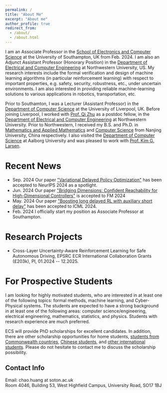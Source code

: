 ```yaml
---
permalink: /
title: "About Me"
excerpt: "About me"
author_profile: true
redirect_from: 
  - /about/
  - /about.html
---
```


I am an Associate Professor in the [School of Electronics and Computer Science](https://www.southampton.ac.uk/about/faculties-schools-departments/school-of-electronics-and-computer-science) at the University of Southampton, UK from Feb. 2024.
I am also an Adjunct Assistant Professor (Honorary Position) in the [Department of Electrical and Computer Engineering](https://www.mccormick.northwestern.edu/electrical-computer/) at Northwestern University, US. My research interests include the formal verification and design of machine learning algorithms (in particular reinforcement learning) with respect to important properties, e.g. safety, security, robustness, etc., under uncertain environments. I am also interested in providing reliable machine-learning solutions to various applications in robotics, transportation, etc. 

Prior to Southamton, I was a Lecturer (Assistant Professor) in the [Department of Computer Science](https://www.liverpool.ac.uk/computer-science/) at the University of Liverpool, UK. Before joining Liverpool, I worked with [Prof. Qi Zhu](http://zhulab.ece.northwestern.edu/) as a postdoc fellow, in the [Department of Electrical and Computer Engineering](https://www.mccormick.northwestern.edu/electrical-computer/) at Northwestern University. Prior to Northwestern, I received my B.S. and Ph.D. in [Mathematics and Applied Mathematics](https://math.nju.edu.cn/en/index.html) and [Computer Science](https://cs.nju.edu.cn/main.htm) from Nanjing University, China respectively. I also visited the [Department of Computer Science](https://www.cs.aau.dk/) at Aalborg University and was pleased to work with [Prof. Kim G. Larsen](https://kgl.cs.aau.dk/).


Recent News
======
- Sep. 2024 Our paper ["Variational Delayed Policy Optimization"]([https://arxiv.org/abs/2402.03141](https://arxiv.org/abs/2405.14226v1)) has been accepted to NeurIPS 2024 as a spotlight.
- Jun. 2024 Our paper ["Bridging Dimensions: Confident Reachability for High-Dimensional Controllers"](https://link.springer.com/chapter/10.1007/978-3-031-71162-6_20) is accepted to FM 2024
- May. 2024 Our paper ["Boosting long delayed RL with auxiliary short delay"](https://arxiv.org/abs/2402.03141) has been accepted to ICML 2024.
- Feb. 2024 I officially start my position as Associate Professor at Southampton.


Research Projects
======
- Cross-Layer Uncertainty-Aware Reinforcement Learning for Safe Autonomous Driving, EPSRC ECR International Collaboration Grants (£203k), PI, 01.2024 -- 12.2025.

For Prospective Students
======
I am looking for highly motivated students, who are interested in at least one of the following topics: formal methods, machine learning, and Cyber-Physical systems. The students are expected to have a strong background in at least one of the following areas: computer science/engineering, electrical engineering, mathematics, statistics, and physics. Students with research experience are much preferred.

ECS will provide PhD scholarships for excellent candidates. In addition, there are other scholarship opportunities for home students, [students from Commonwealth countries](https://www.southampton.ac.uk/study/fees-funding/scholarships/electronics-computer-science-commonwealth), [Chinese students](https://www.southampton.ac.uk/study/fees-funding/scholarships/partnerships-china-scholarship-council), and [other international students](https://www.southampton.ac.uk/study/fees-funding/scholarships/partnerships). Please do not hesitate to contact me to discuss the scholarship possibility.

Contact Info
------
Email: chao.huang at soton.ac.uk <br/>
Room 4046, Building 53, West Highfield Campus, University Road, SO17 1BJ <br/>
